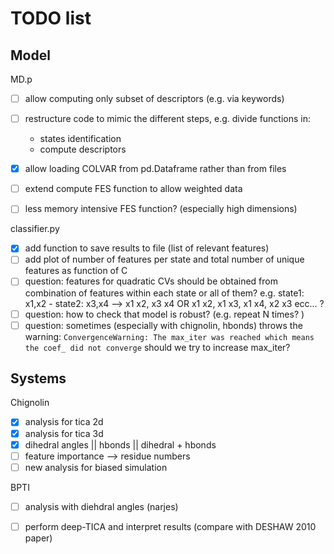 # TODO list

## Model

MD.p
* [ ] allow computing only subset of descriptors (e.g. via keywords)
* [ ] restructure code to mimic the different steps, e.g. divide functions in:
  - states identification
  - compute descriptors
* [x] allow loading COLVAR from pd.Dataframe rather than from files
* [ ] extend compute FES function to allow weighted data
* [ ] less memory intensive FES function? (especially high dimensions)


classifier.py
* [x] add function to save results to file (list of relevant features)
* [ ] add plot of number of features per state and total number of unique features as function of C
* [ ] question: features for quadratic CVs should be obtained from combination of features within each state or all of them? e.g. state1: x1,x2 - state2: x3,x4 --> x1 x2, x3 x4 OR x1 x2, x1 x3, x1 x4, x2 x3 ecc... ?
* [ ] question: how to check that model is robust? (e.g. repeat N times? )
* [ ] question: sometimes (especially with chignolin, hbonds) throws the warning: `ConvergenceWarning: The max_iter was reached which means the coef_ did not converge` should we try to increase max_iter?

## Systems

Chignolin
* [x] analysis for tica 2d 
* [x] analysis for tica 3d
* [x] dihedral angles || hbonds || dihedral + hbonds
* [ ] feature importance --> residue numbers
* [ ] new analysis for biased simulation

BPTI 
* [ ] analysis with diehdral angles (narjes)
* [ ] perform deep-TICA and interpret results (compare with DESHAW 2010 paper)


